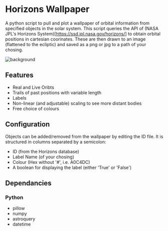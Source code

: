 # Horizons Wallpaper
A python script to pull and plot a wallpaper of orbital information from specified objects in the solar system. This script queries the API of (NASA JPL's Horizons System)[https://ssd.jpl.nasa.gov/horizons/] to obtain orbital positions in cartesian coorinates. These are then drawn to an image (flattened to the ecliptic) and saved as a png or jpg to a path of your chosing.

![background](https://github.com/daraghhollman/horizons-wallpaper/assets/62439417/3229d214-dc0e-4265-a361-dadf3cea6149)

## Features
- Real and Live Oribts
- Trails of past positions with variable length
- Labels
- Non-linear (and adjustable) scaling to see more distant bodies
- Free choice of colours

## Configuration
Objects can be added/removed from the wallpaper by editing the ID file. It is structured in columns separated by a semicolon:
- ID (from the Horizons database)
- Label Name (of your chosing)
- Colour (Hex without '#', i.e. A0C4DC)
- A boolean for displaying the label (either 'True' or 'False')

## Dependancies
### Python
- pillow
- numpy
- astroquery
- datetime
